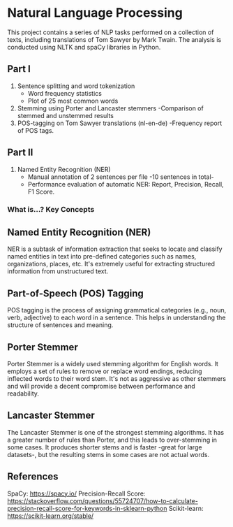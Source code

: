 # Natural Language Processing 

This project contains a series of NLP tasks performed on a collection of texts, including translations of Tom Sawyer by Mark Twain. The analysis is conducted using NLTK and spaCy libraries in Python.

## Part I

1. Sentence splitting and word tokenization
   - Word frequency statistics
   - Plot of 25 most common words
2. Stemming using Porter and Lancaster stemmers
   -Comparison of stemmed and unstemmed results
3. POS-tagging on Tom Sawyer translations (nl-en-de)
   -Frequency report of POS tags.

## Part II

1. Named Entity Recognition (NER)
   - Manual annotation of 2 sentences per file -10 sentences in total-
   - Performance evaluation of automatic NER: Report, Precision, Recall, F1 Score.

### What is...? Key Concepts
## Named Entity Recognition (NER)
NER is a subtask of information extraction that seeks to locate and classify named entities in text into pre-defined categories such as names, organizations, places, etc. It's extremely useful for extracting structured information from unstructured text.

## Part-of-Speech (POS) Tagging
POS tagging is the process of assigning grammatical categories (e.g., noun, verb, adjective) to each word in a sentence. This helps in understanding the structure of sentences and meaning.

## Porter Stemmer
Porter Stemmer is a widely used stemming algorithm for English words. It employs a set of rules to remove or replace word endings, reducing inflected words to their word stem. It's not as aggressive as other stemmers and will provide a decent compromise between performance and readability.

## Lancaster Stemmer
The Lancaster Stemmer is one of the strongest stemming algorithms. It has a greater number of rules than Porter, and this leads to over-stemming in some cases. It produces shorter stems and is faster -great for large datasets-, but the resulting stems in some cases are not actual words.

## References
SpaCy: https://spacy.io/
Precision-Recall Score: https://stackoverflow.com/questions/55724707/how-to-calculate-precision-recall-score-for-keywords-in-sklearn-python
Scikit-learn: https://scikit-learn.org/stable/

